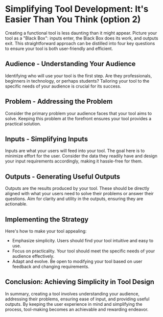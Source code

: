 # Simplifying Tool Development: It's Easier Than You Think (option 2)

Creating a functional tool is less daunting than it might appear. Picture your tool as a "Black Box": inputs enter, the Black Box does its work, and outputs exit. This straightforward approach can be distilled into four key questions to ensure your tool is both user-friendly and efficient.

## Audience - Understanding Your Audience
Identifying who will use your tool is the first step. Are they professionals, beginners in technology, or perhaps students? Tailoring your tool to the specific needs of your audience is crucial for its success.

## Problem - Addressing the Problem
Consider the primary problem your audience faces that your tool aims to solve. Keeping this problem at the forefront ensures your tool provides a practical solution.

## Inputs - Simplifying Inputs
Inputs are what your users will feed into your tool. The goal here is to minimize effort for the user. Consider the data they readily have and design your input requirements accordingly, making it hassle-free for them.

## Outputs - Generating Useful Outputs
Outputs are the results produced by your tool. These should be directly aligned with what your users need to solve their problems or answer their questions. Aim for clarity and utility in the outputs, ensuring they are actionable.

## Implementing the Strategy
Here's how to make your tool appealing:

- Emphasize simplicity. Users should find your tool intuitive and easy to use.
- Focus on practicality. Your tool should meet the specific needs of your audience effectively.
- Adapt and evolve. Be open to modifying your tool based on user feedback and changing requirements.

## Conclusion: Achieving Simplicity in Tool Design
In summary, creating a tool involves understanding your audience, addressing their problems, ensuring ease of input, and providing useful outputs. By keeping the user experience in mind and simplifying the process, tool-making becomes an achievable and rewarding endeavor.
